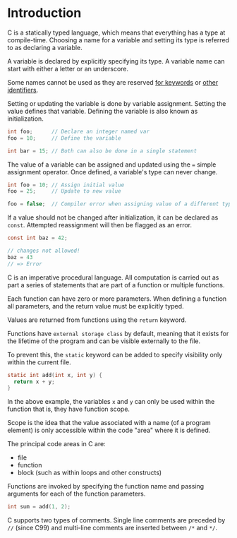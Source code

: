 # Introduction

C is a statically typed language, which means that everything has a type at compile-time.
Choosing a name for a variable and setting its type is referred to as declaring a variable.

A variable is declared by explicitly specifying its type.
A variable name can start with either a letter or an underscore.

Some names cannot be used as they are reserved [for keywords][reserved-keywords] or [other identifiers][reserved-identifiers].

Setting or updating the variable is done by variable assignment.
Setting the value defines that variable.
Defining the variable is also known as initialization.

```c
int foo;      // Declare an integer named var
foo = 10;     // Define the variable

int bar = 15; // Both can also be done in a single statement
```

The value of a variable can be assigned and updated using the `=` simple assignment operator.
Once defined, a variable's type can never change.

```c
int foo = 10; // Assign initial value
foo = 25;     // Update to new value

foo = false;  // Compiler error when assigning value of a different type
```

If a value should not be changed after initialization, it can be declared as `const`. 
Attempted reassignment will then be flagged as an error.

```c
const int baz = 42;

// changes not allowed!
baz = 43
// => Error
```

C is an imperative procedural language.
All computation is carried out as part a series of statements that are part of a function or multiple functions.

Each function can have zero or more parameters.
When defining a function all parameters, and the return value must be explicitly typed.

Values are returned from functions using the `return` keyword.

Functions have `external storage class` by default, meaning that it exists for the lifetime of the program and can be visible externally to the file.

To prevent this, the `static` keyword can be added to specify visibility only within the current file.

```c
static int add(int x, int y) {
  return x + y;
}
```

In the above example, the variables `x` and `y` can only be used within the function that is, they have function scope.

Scope is the idea that the value associated with a name (of a program element) is only accessible within the code "area" where it is defined.

The principal code areas in C are:

- file
- function
- block (such as within loops and other constructs)

Functions are invoked by specifying the function name and passing arguments for each of the function parameters.

```c
int sum = add(1, 2);
```

C supports two types of comments.
Single line comments are preceded by `//` (since C99) and multi-line comments are inserted between `/*` and `*/`.

[reserved-keywords]: https://en.cppreference.com/w/c/keyword
[reserved-identifiers]: https://en.cppreference.com/w/c/language/identifier
